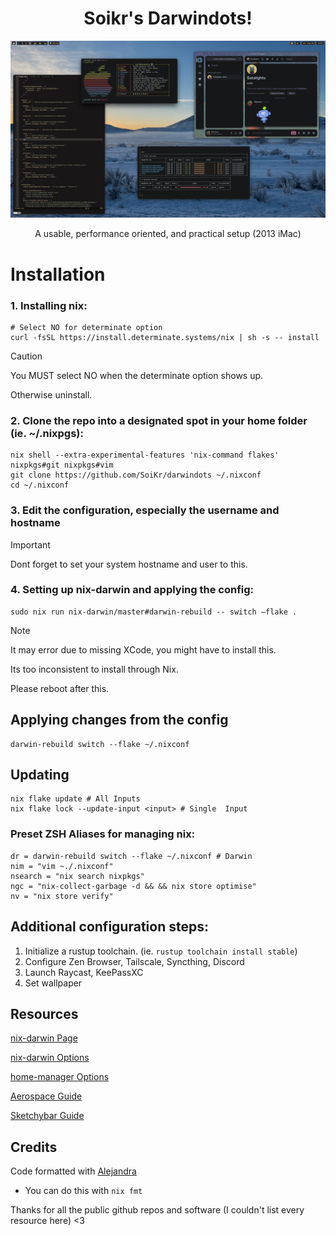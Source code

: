 <h1 align="center"> 
Soikr's Darwindots!
</h1>

![Preview](./preview.png)
<p align="center"> A usable, performance oriented, and practical setup (2013 iMac)</p>

# Installation

### 1. Installing nix:
```shell
# Select NO for determinate option
curl -fsSL https://install.determinate.systems/nix | sh -s -- install
```
> [!CAUTION]  
> You MUST select NO when the determinate option shows up.
> 
> Otherwise uninstall.

### 2. Clone the repo into a designated spot in your home folder (ie. ~/.nixpgs):

```shell
nix shell --extra-experimental-features 'nix-command flakes' nixpkgs#git nixpkgs#vim
git clone https://github.com/SoiKr/darwindots ~/.nixconf
cd ~/.nixconf
```

### 3. Edit the configuration, especially the username and hostname

> [!IMPORTANT]  
> Dont forget to set your system hostname and user to this.

### 4. Setting up nix-darwin and applying the config:

```shell
sudo nix run nix-darwin/master#darwin-rebuild -- switch —flake .
```
> [!NOTE]  
> It may error due to missing XCode, you might have to install this.
> 
> Its too inconsistent to install through Nix.

Please reboot after this.

## Applying changes from the config
```shell
darwin-rebuild switch --flake ~/.nixconf
```

## Updating
```shell
nix flake update # All Inputs
nix flake lock --update-input <input> # Single  Input
```

### Preset ZSH Aliases for managing nix:
```
dr = darwin-rebuild switch --flake ~/.nixconf # Darwin
nim = "vim ~./.nixconf"
nsearch = "nix search nixpkgs"
ngc = "nix-collect-garbage -d && && nix store optimise"
nv = "nix store verify"
```

## Additional configuration steps:
1. Initialize a rustup toolchain. (ie. `rustup toolchain install stable`)
2. Configure Zen Browser, Tailscale, Syncthing, Discord
3. Launch Raycast, KeePassXC
4. Set wallpaper

## Resources
[nix-darwin Page](https://github.com/LnL7/nix-darwin/tree/master)

[nix-darwin Options](https://daiderd.com/nix-darwin/manual/index.html)

[home-manager Options](https://nix-community.github.io/home-manager/options.xhtml)

[Aerospace Guide](https://nikitabobko.github.io/AeroSpace/guide)

[Sketchybar Guide](https://felixkratz.github.io/SketchyBar)

## Credits
Code formatted with [Alejandra](https://github.com/kamadorueda/alejandra)
  - You can do this with `nix fmt`

Thanks for all the public github repos and software (I couldn't list every resource here) <3
